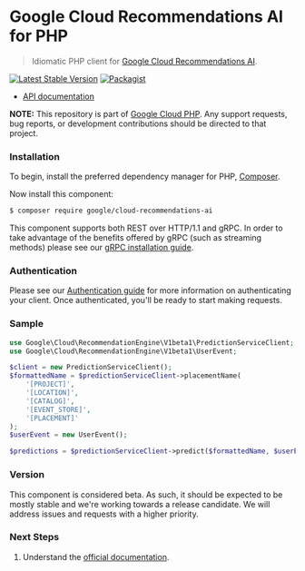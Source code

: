 # Google Cloud Recommendations AI for PHP

> Idiomatic PHP client for [Google Cloud Recommendations AI](https://cloud.google.com/recommendations-ai).

[![Latest Stable Version](https://poser.pugx.org/google/cloud-recommendations-ai/v/stable)](https://packagist.org/packages/google/cloud-recommendations-ai) [![Packagist](https://img.shields.io/packagist/dm/google/cloud-recommendations-ai.svg)](https://packagist.org/packages/google/cloud-recommendations-ai)

* [API documentation](https://cloud.google.com/php/docs/reference/cloud-recommendations-ai/latest)

**NOTE:** This repository is part of [Google Cloud PHP](https://github.com/googleapis/google-cloud-php). Any
support requests, bug reports, or development contributions should be directed to
that project.

### Installation

To begin, install the preferred dependency manager for PHP, [Composer](https://getcomposer.org/).

Now install this component:

```sh
$ composer require google/cloud-recommendations-ai
```

This component supports both REST over HTTP/1.1 and gRPC. In order to take advantage of the benefits offered by gRPC (such as streaming methods)
please see our [gRPC installation guide](https://cloud.google.com/php/grpc).

### Authentication

Please see our [Authentication guide](https://github.com/googleapis/google-cloud-php/blob/main/AUTHENTICATION.md) for more information
on authenticating your client. Once authenticated, you'll be ready to start making requests.

### Sample

```php
use Google\Cloud\RecommendationEngine\V1beta1\PredictionServiceClient;
use Google\Cloud\RecommendationEngine\V1beta1\UserEvent;

$client = new PredictionServiceClient();
$formattedName = $predictionServiceClient->placementName(
    '[PROJECT]',
    '[LOCATION]',
    '[CATALOG]',
    '[EVENT_STORE]',
    '[PLACEMENT]'
);
$userEvent = new UserEvent();

$predictions = $predictionServiceClient->predict($formattedName, $userEvent);
```

### Version

This component is considered beta. As such, it should be expected to be mostly stable and we're working towards a release candidate. We will address issues and requests with a higher priority.

### Next Steps

1. Understand the [official documentation](https://cloud.google.com/recommendations-ai/docs).
